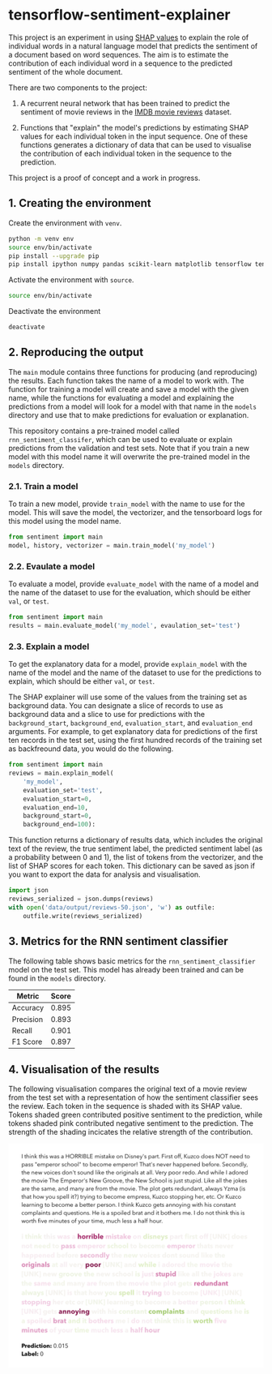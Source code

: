 # tensorflow-sentiment-explainer

This project is an experiment in using [SHAP values](https://christophm.github.io/interpretable-ml-book/shap.html) to explain the role of individual words in a natural language model that predicts the sentiment of a document based on word sequences. The aim is to estimate the contribution of each individual word in a sequence to the predicted sentiment of the whole document.

There are two components to the project:

1. A recurrent neural network that has been trained to predict the sentiment of movie reviews in the [IMDB movie reviews](https://www.tensorflow.org/datasets/catalog/imdb_reviews) dataset.

2. Functions that "explain" the model's predictions by estimating SHAP values for each individual token in the input sequence. One of these functions generates a dictionary of data that can be used to visualise the contribution of each individual token in the sequence to the prediction.

This project is a proof of concept and a work in progress.

## 1. Creating the environment

Create the environment with `venv`.

```zsh
python -m venv env
source env/bin/activate
pip install --upgrade pip
pip install ipython numpy pandas scikit-learn matplotlib tensorflow tensorflow-datasets shap
```

Activate the environment with `source`.

```zsh
source env/bin/activate
```

Deactivate the environment

```zsh
deactivate
```

## 2. Reproducing the output

The `main` module contains three functions for producing (and reproducing) the results. Each function takes the name of a model to work with. The function for training a model will create and save a model with the given name, while the functions for evaluating a model and explaining the predictions from a model will look for a model with that name in the `models` directory and use that to make predictions for evaluation or explanation.

This repository contains a pre-trained model called `rnn_sentiment_classifer`, which can be used to evaluate or explain predictions from the validation and test sets. Note that if you train a new model with this model name it will overwrite the pre-trained model in the `models` directory.

### 2.1. Train a model

To train a new model, provide `train_model` with the name to use for the model. This will save the model, the vectorizer, and the tensorboard logs for this model using the model name.

```python
from sentiment import main
model, history, vectorizer = main.train_model('my_model')
```

### 2.2. Evaulate a model

To evaluate a model, provide `evaluate_model` with the name of a model and the name of the dataset to use for the evaluation, which should be either `val`, or `test`.

```python
from sentiment import main
results = main.evaluate_model('my_model', evaulation_set='test')
```

### 2.3. Explain a model

To get the explanatory data for a model, provide `explain_model` with the name of the model and the name of the dataset to use for the predictions to explain, which should be either `val`, or `test`. 

The SHAP explainer will use some of the values from the training set as background data. You can designate a slice of records to use as background data and a slice to use for predictions with the `background_start`, `background_end`, `evaluation_start`, and `evaluation_end` arguments. For example, to get explanatory data for predictions of the first ten records in the test set, using the first hundred records of the training set as backfreound data, you would do the following.

```python
from sentiment import main
reviews = main.explain_model(
    'my_model',
    evaluation_set='test', 
    evaluation_start=0, 
    evaluation_end=10,
    background_start=0, 
    background_end=100):
```

This function returns a dictionary of results data, which includes the original text of the review, the true sentiment label, the predicted sentiment label (as a probability between 0 and 1), the list of tokens from the vectorizer, and the list of SHAP scores for each token. This dictionary can be saved as json if you want to export the data for analysis and visualisation.

```python
import json
reviews_serialized = json.dumps(reviews)
with open('data/output/reviews-50.json', 'w') as outfile:
    outfile.write(reviews_serialized)
```

## 3. Metrics for the RNN sentiment classifier

The following table shows basic metrics for the `rnn_sentiment_classifier` model on the test set. This model has already been trained and can be found in the `models` directory.

| Metric    | Score  |
| --------- | ------ |
| Accuracy  | 0.895  |
| Precision | 0.893  |
| Recall    | 0.901  |
| F1 Score  | 0.897  |

## 4. Visualisation of the results

The following visualisation compares the original text of a movie review from the test set with a representation of how the sentiment classifier sees the review. Each token in the sequence is shaded with its SHAP value. Tokens shaded green contributed positive sentiment to the prediction, while tokens shaded pink contributed negative sentiment to the prediction. The strength of the shading incicates the relative strength of the contribution.

<img src="docs/visual-explanation.png" width="800" alt="A visualisation of SHAP scores for each token in a sequence of tokens comprising a movie review" />
